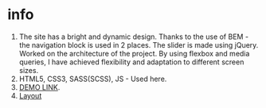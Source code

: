 # info
1. The site has a bright and dynamic design. Thanks to the use of BEM - the navigation block is used in 2 places. The slider is made using jQuery. Worked on the architecture of the project. By using flexbox and media queries, I have achieved flexibility and adaptation to different screen sizes.
2. HTML5, CSS3, SASS(SCSS), JS - Used here.
3. [DEMO LINK](https://Oleksii25.github.io/Dia-air-landing/).
4. [Layout](https://www.figma.com/file/7qwsWggv9BAxMi2VPhBuPr/Air-(formerly-Dia)?node-id=0%3A1)
